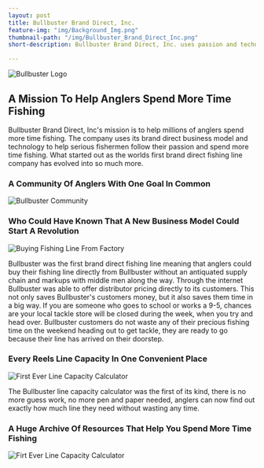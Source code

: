 ```yaml
---
layout: post
title: Bullbuster Brand Direct, Inc.
feature-img: "img/Background_Img.png"
thumbnail-path: "/img/Bullbuster_Brand_Direct_Inc.png"
short-description: Bullbuster Brand Direct, Inc. uses passion and technology to help anglers spend more time fishing.

---
```


![Bullbuster Logo](http://127.0.0.1:4000/img/Bullbuster_Post/BB_Logo_Background.png)
## A Mission To Help Anglers Spend More Time Fishing

Bullbuster Brand Direct, Inc's mission is to help millions of anglers spend more time fishing. The company uses its brand direct business model and technology to help serious fishermen follow their passion and spend more time fishing. What started out as the worlds first brand direct fishing line company has evolved into so much more.  

### A Community Of Anglers With One Goal In Common

![Bullbuster Community](http://127.0.0.1:4000/img/Bullbuster_Post/Bullbuster_Community.png)

### Who Could Have Known That A New Business Model Could Start A Revolution

![Buying Fishing Line From Factory](http://127.0.0.1:4000/img/Bullbuster_Post/Revolutionary_Business_Model.png)

Bullbuster was the first brand direct fishing line meaning that anglers could buy their fishing line directly from Bullbuster without an antiquated supply chain and markups with middle men along the way.  Through the internet Bullbuster was able to offer distributor pricing directly to its customers.  This not only saves Bullbuster's customers money, but it also saves them time in a big way.  If you are someone who goes to school or works a 9-5, chances are your local tackle store will be closed during the week, when you try and head over.  Bullbuster customers do not waste any of their precious fishing time on the weekend heading out to get tackle, they are ready to go because their line has arrived on their doorstep.


### Every Reels Line Capacity In One Convenient Place
![First Ever Line Capacity Calculator](http://127.0.0.1:4000/img/Bullbuster_Post/Line_Capacity.png)

The Bullbuster line capacity calculator was the first of its kind, there is no more guess work, no more pen and paper needed, anglers can now find out exactly how much line they need without wasting any time.

### A Huge Archive Of Resources That Help You Spend More Time Fishing

![Firt Ever Line Capacity Calculator](http://127.0.0.1:4000/img/Bullbuster_Post/articles.png)
